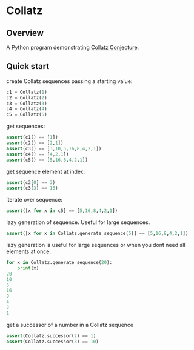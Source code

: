# Collatz

## Overview
A Python program demonstrating [Collatz Conjecture](https://en.wikipedia.org/wiki/Collatz_conjecture).

## Quick start
create Collatz sequences passing a starting value:
```python
c1 = Collatz(1)
c2 = Collatz(2)
c3 = Collatz(3)
c4 = Collatz(4)    
c5 = Collatz(5)
```

get sequences:
```python
assert(c1() == [1])
assert(c2() == [2,1])
assert(c3() == [3,10,5,16,8,4,2,1])
assert(c4() == [4,2,1])
assert(c5() == [5,16,8,4,2,1])
```

get sequence element at index:
```python
assert(c3[0] == 3)
assert(c3[3] == 16)
```

iterate over sequence:
```python
assert([x for x in c5] == [5,16,8,4,2,1])
```

lazy generation of sequence. Useful for large sequences. 
```python
assert([x for x in Collatz.generate_sequence(5)] == [5,16,8,4,2,1]) 
```

lazy generation is useful for large sequences or when you dont need all elements at once.
```python
for x in Collatz.generate_sequence(20):
    print(x)
20
10
5
16
8
4
2
1
```

get a successor of a number in a Collatz sequence
```python
assert(Collatz.successor(2) == 1)
assert(Collatz.successor(3) == 10)
```
